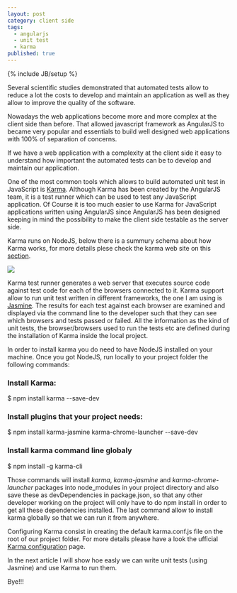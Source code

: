 ```yaml
---
layout: post
category: client side
tags: 
  - angularjs
  - unit test
  - karma
published: true
---
```





{% include JB/setup %}

Several scientific studies demonstrated that automated tests allow to reduce a lot the costs to develop and maintain an application as well as they allow to improve the quality of the software.

Nowadays the web applications become more and more complex at the client side than before. That allowed javascript framework as AngularJS to became very popular and essentials to build well designed web applications with 100% of separation of concerns. 

If we have a web application with a complexity at the client side it easy to understand how important the automated tests can be to develop and maintain our application.

One of the most common tools which allows to build automated unit test in JavaScript is [Karma](http://karma-runner.github.io/0.13/index.html). Although Karma has been created by the AngularJS team, it is a test runner which can be used to test any JavaScript application. Of Course it is too much easier to use Karma for JavaScript applications written using AngularJS since AngularJS has been designed keeping in mind the possibility to make the client side testable as the server side.

Karma runs on NodeJS, below there is a summury schema about how Karma works, for more details plese check the karma web site on this [section](http://karma-runner.github.io/0.13/intro/how-it-works.html).

![]({{site.baseurl}}/_posts/images/karma-how-works.jpg?raw=true)

Karma test runner generates a web server that executes source code against test code for each of the browsers connected to it. Karma support allow to run unit test written in different frameworks, the one I am using is [Jasmine](http://jasmine.github.io/2.0/introduction.html). The results for each test against each browser are examined and displayed via the command line to the developer such that they can see which browsers and tests passed or failed. All the information as the kind of unit tests, the browser/browsers used to run the tests etc are defined during the installation of Karma inside the local project.

In order to install karma you do need to have NodeJS installed on your machine. Once you got NodeJS, run locally to your project folder the following commands:
 
### Install Karma:
$ npm install karma --save-dev
  
### Install plugins that your project needs:
$ npm install karma-jasmine karma-chrome-launcher --save-dev

### Install karma command line globaly
$ npm install -g karma-cli
 
Those commands will install _karma_, _karma-jasmine_ and _karma-chrome-launcher_ packages into node_modules in your project directory and also save these as devDependencies in package.json, so that any other developer working on the project will only have to do npm install in order to get all these dependencies installed. The last command allow to install karma globally so that we can run it from anywhere.

Configuring Karma consist in creating the default karma.conf.js file on the root of our project folder. For more details please have a look the ufficial [Karma configuration](http://karma-runner.github.io/0.12/intro/configuration.html) page. 

In the next article I will show hoe easly we can write unit tests (using Jasmine) and use Karma to run them.

Bye!!!
